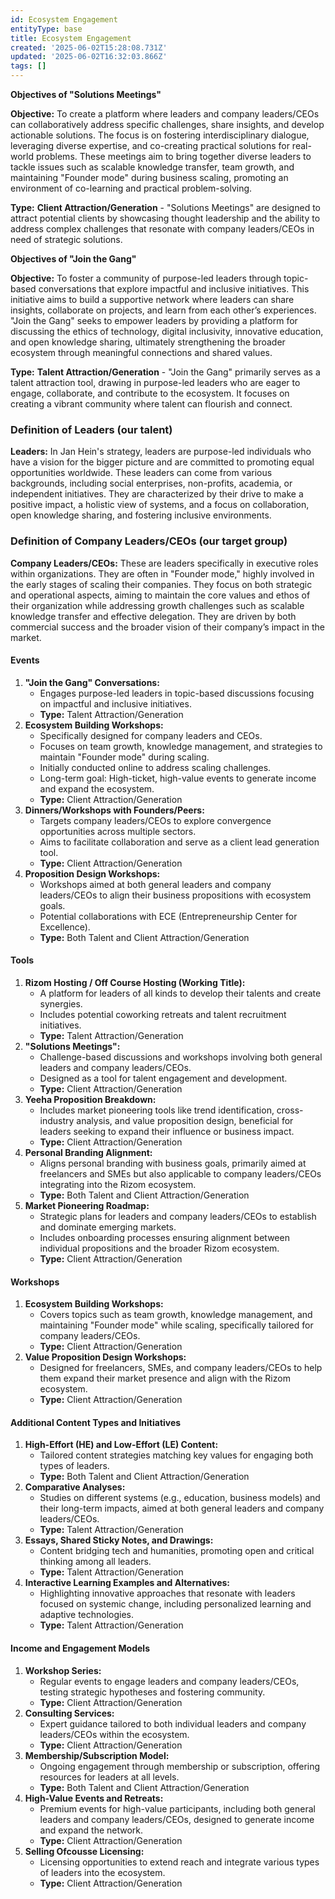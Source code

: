 ```yaml
---
id: Ecosystem Engagement
entityType: base
title: Ecosystem Engagement
created: '2025-06-02T15:28:08.731Z'
updated: '2025-06-02T16:32:03.866Z'
tags: []
---
```

**Objectives of "Solutions Meetings"**

**Objective:**
To create a platform where leaders and company leaders/CEOs can collaboratively address specific challenges, share insights, and develop actionable solutions. The focus is on fostering interdisciplinary dialogue, leveraging diverse expertise, and co-creating practical solutions for real-world problems. These meetings aim to bring together diverse leaders to tackle issues such as scalable knowledge transfer, team growth, and maintaining "Founder mode" during business scaling, promoting an environment of co-learning and practical problem-solving.

**Type:**
**Client Attraction/Generation** - "Solutions Meetings" are designed to attract potential clients by showcasing thought leadership and the ability to address complex challenges that resonate with company leaders/CEOs in need of strategic solutions.

**Objectives of "Join the Gang"**

**Objective:**
To foster a community of purpose-led leaders through topic-based conversations that explore impactful and inclusive initiatives. This initiative aims to build a supportive network where leaders can share insights, collaborate on projects, and learn from each other’s experiences. "Join the Gang" seeks to empower leaders by providing a platform for discussing the ethics of technology, digital inclusivity, innovative education, and open knowledge sharing, ultimately strengthening the broader ecosystem through meaningful connections and shared values.

**Type:**
**Talent Attraction/Generation** - "Join the Gang" primarily serves as a talent attraction tool, drawing in purpose-led leaders who are eager to engage, collaborate, and contribute to the ecosystem. It focuses on creating a vibrant community where talent can flourish and connect.


### **Definition of Leaders (our talent)**

**Leaders:** In Jan Hein's strategy, leaders are purpose-led individuals who have a vision for the bigger picture and are committed to promoting equal opportunities worldwide. These leaders can come from various backgrounds, including social enterprises, non-profits, academia, or independent initiatives. They are characterized by their drive to make a positive impact, a holistic view of systems, and a focus on collaboration, open knowledge sharing, and fostering inclusive environments.

### **Definition of Company Leaders/CEOs (our target group)**

**Company Leaders/CEOs:** These are leaders specifically in executive roles within organizations. They are often in "Founder mode," highly involved in the early stages of scaling their companies. They focus on both strategic and operational aspects, aiming to maintain the core values and ethos of their organization while addressing growth challenges such as scalable knowledge transfer and effective delegation. They are driven by both commercial success and the broader vision of their company’s impact in the market.

#### Events


1. **"Join the Gang" Conversations:**
   * Engages purpose-led leaders in topic-based discussions focusing on impactful and inclusive initiatives.
   * **Type:** Talent Attraction/Generation
2. **Ecosystem Building Workshops:**
   * Specifically designed for company leaders and CEOs.
   * Focuses on team growth, knowledge management, and strategies to maintain "Founder mode" during scaling.
   * Initially conducted online to address scaling challenges.
   * Long-term goal: High-ticket, high-value events to generate income and expand the ecosystem.
   * **Type:** Client Attraction/Generation
3. **Dinners/Workshops with Founders/Peers:**
   * Targets company leaders/CEOs to explore convergence opportunities across multiple sectors.
   * Aims to facilitate collaboration and serve as a client lead generation tool.
   * **Type:** Client Attraction/Generation
4. **Proposition Design Workshops:**
   * Workshops aimed at both general leaders and company leaders/CEOs to align their business propositions with ecosystem goals.
   * Potential collaborations with ECE (Entrepreneurship Center for Excellence).
   * **Type:** Both Talent and Client Attraction/Generation

#### Tools


1. **Rizom Hosting / Off Course Hosting (Working Title):**
   * A platform for leaders of all kinds to develop their talents and create synergies.
   * Includes potential coworking retreats and talent recruitment initiatives.
   * **Type:** Talent Attraction/Generation
2. **"Solutions Meetings":**
   * Challenge-based discussions and workshops involving both general leaders and company leaders/CEOs.
   * Designed as a tool for talent engagement and development.
   * **Type:** Client Attraction/Generation
3. **Yeeha Proposition Breakdown:**
   * Includes market pioneering tools like trend identification, cross-industry analysis, and value proposition design, beneficial for leaders seeking to expand their influence or business impact.
   * **Type:** Client Attraction/Generation
4. **Personal Branding Alignment:**
   * Aligns personal branding with business goals, primarily aimed at freelancers and SMEs but also applicable to company leaders/CEOs integrating into the Rizom ecosystem.
   * **Type:** Both Talent and Client Attraction/Generation
5. **Market Pioneering Roadmap:**
   * Strategic plans for leaders and company leaders/CEOs to establish and dominate emerging markets.
   * Includes onboarding processes ensuring alignment between individual propositions and the broader Rizom ecosystem.
   * **Type:** Client Attraction/Generation

#### Workshops


1. **Ecosystem Building Workshops:**
   * Covers topics such as team growth, knowledge management, and maintaining "Founder mode" while scaling, specifically tailored for company leaders/CEOs.
   * **Type:** Client Attraction/Generation
2. **Value Proposition Design Workshops:**
   * Designed for freelancers, SMEs, and company leaders/CEOs to help them expand their market presence and align with the Rizom ecosystem.
   * **Type:** Client Attraction/Generation

#### Additional Content Types and Initiatives


1. **High-Effort (HE) and Low-Effort (LE) Content:**
   * Tailored content strategies matching key values for engaging both types of leaders.
   * **Type:** Both Talent and Client Attraction/Generation
2. **Comparative Analyses:**
   * Studies on different systems (e.g., education, business models) and their long-term impacts, aimed at both general leaders and company leaders/CEOs.
   * **Type:** Talent Attraction/Generation
3. **Essays, Shared Sticky Notes, and Drawings:**
   * Content bridging tech and humanities, promoting open and critical thinking among all leaders.
   * **Type:** Talent Attraction/Generation
4. **Interactive Learning Examples and Alternatives:**
   * Highlighting innovative approaches that resonate with leaders focused on systemic change, including personalized learning and adaptive technologies.
   * **Type:** Talent Attraction/Generation

#### Income and Engagement Models


1. **Workshop Series:**
   * Regular events to engage leaders and company leaders/CEOs, testing strategic hypotheses and fostering community.
   * **Type:** Client Attraction/Generation
2. **Consulting Services:**
   * Expert guidance tailored to both individual leaders and company leaders/CEOs within the ecosystem.
   * **Type:** Client Attraction/Generation
3. **Membership/Subscription Model:**
   * Ongoing engagement through membership or subscription, offering resources for leaders at all levels.
   * **Type:** Both Talent and Client Attraction/Generation
4. **High-Value Events and Retreats:**
   * Premium events for high-value participants, including both general leaders and company leaders/CEOs, designed to generate income and expand the network.
   * **Type:** Client Attraction/Generation
5. **Selling Ofcousse Licensing:**
   * Licensing opportunities to extend reach and integrate various types of leaders into the ecosystem.
   * **Type:** Client Attraction/Generation
